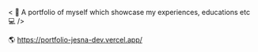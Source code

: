 < 👧 A portfolio of myself which showcase my experiences, educations etc 💻 />

🌎 https://portfolio-jesna-dev.vercel.app/
